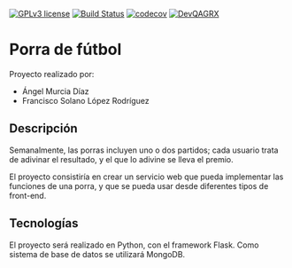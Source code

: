 [![GPLv3 license](https://img.shields.io/badge/License-GPLv3-blue.svg)](http://perso.crans.org/besson/LICENSE.html)
[![Build Status](https://travis-ci.com/Solano96/PorraDeFutbol.svg?branch=master)](https://travis-ci.com/Solano96/PorraDeFutbol)
[![codecov](https://codecov.io/gh/Solano96/PorraDeFutbol/branch/master/graph/badge.svg)](https://codecov.io/gh/Solano96/PorraDeFutbol)
[![DevQAGRX](https://img.shields.io/badge/DevQAGRX-blueviolet?style=for-the-badge&logo=Git)](https://github.com/JJ/curso-tdd)    


# Porra de fútbol

Proyecto realizado por:

- Ángel Murcia Díaz
- Francisco Solano López Rodríguez

## Descripción

Semanalmente, las porras incluyen uno o dos partidos; cada usuario trata de adivinar el resultado, y el que lo adivine se lleva el premio.

El proyecto consistiría en crear un servicio web que pueda implementar las funciones de una porra, y que se pueda usar desde diferentes tipos de front-end.

## Tecnologías

El proyecto será realizado en Python, con el framework Flask. Como sistema de base de datos se utilizará MongoDB.
